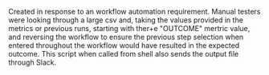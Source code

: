 Created in response to an workflow automation requirement. 
Manual testers were looking through a large csv and, taking the values provided in the metrics or previous runs, starting with ther+e "OUTCOME" mertric value, and reversing the workflow to
ensure the previous step selection when entered throughout the workflow would have resulted in the expected outcome. This script when called from shell also sends the output file through Slack.

